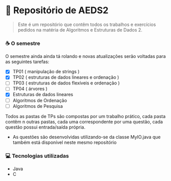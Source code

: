 # 🚀 Repositório de AEDS2

> Este é um repositório que contêm todos os trabalhos e exercícios pedidos na matéria de Algoritmos e Estruturas de Dados 2.

### ☕ O semestre

O semestre ainda ainda tá rolando e novas atualizações serão voltadas para as seguintes tarefas:

- [x] TP01 ( manipulação de strings )
- [x] TP02 ( estruturas de dados lineares e ordenação )
- [ ] TP03 ( estruturas de dados flexíveis e ordenação )
- [ ] TP04 ( árvores )
- [X] Estruturas de dados lineares
- [ ] Algoritmos de Ordenação
- [ ] Algoritmos de Pesquisa

Todos as pastas de TPs são compostas por um trabalho prático, cada pasta contêm n outras pastas, cada uma correspondente por uma questão, cada questão possui entrada/saída própria.

* As questões são desenvolvidas utilizando-se da classe MyIO.java que também está disponível neste mesmo repositório

### 💻 Tecnologias utilizadas
- Java
- C

